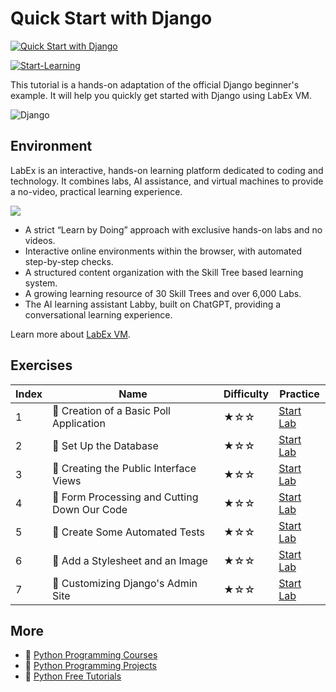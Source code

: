 # Quick Start with Django

[![Quick Start with Django](https://cover-creator.appbot.io/quick-start-with-django.png)](https://labex.io/courses/basic-django)

[![Start-Learning](https://img.shields.io/badge/Start-Learning-whitesmoke?style=for-the-badge)](https://labex.io/courses/basic-django)

This tutorial is a hands-on adaptation of the official Django beginner's example. It will help you quickly get started with Django using LabEx VM.

![Django](https://img.shields.io/badge/Django-whitesmoke?style=for-the-badge&logo=django)


## Environment

LabEx is an interactive, hands-on learning platform dedicated to coding and technology. It combines labs, AI assistance, and virtual machines to provide a no-video, practical learning experience.

![](https://tutorial-screenshot.getvm.io/images/vm-1725247253.png)

- A strict “Learn by Doing” approach with exclusive hands-on labs and no videos.
- Interactive online environments within the browser, with automated step-by-step checks.
- A structured content organization with the Skill Tree based learning system.
- A growing learning resource of 30 Skill Trees and over 6,000 Labs.
- The AI learning assistant Labby, built on ChatGPT, providing a conversational learning experience.

Learn more about [LabEx VM](https://support.labex.io/using-labex/virtual-machine).

## Exercises

|   Index | Name                                        | Difficulty   | Practice                                                                                                                   |
|---------|---------------------------------------------|--------------|----------------------------------------------------------------------------------------------------------------------------|
|       1 | 📖 Creation of a Basic Poll Application      | ★☆☆          | <a target='_blank' href='https://labex.io/tutorials/django-creation-of-a-basic-poll-application-153741'>Start Lab</a>      |
|       2 | 📖 Set Up the Database                       | ★☆☆          | <a target='_blank' href='https://labex.io/tutorials/django-set-up-the-database-153742'>Start Lab</a>                       |
|       3 | 📖 Creating the Public Interface Views       | ★☆☆          | <a target='_blank' href='https://labex.io/tutorials/django-creating-the-public-interface-views-153743'>Start Lab</a>       |
|       4 | 📖 Form Processing and Cutting Down Our Code | ★☆☆          | <a target='_blank' href='https://labex.io/tutorials/django-form-processing-and-cutting-down-our-code-153744'>Start Lab</a> |
|       5 | 📖 Create Some Automated Tests               | ★☆☆          | <a target='_blank' href='https://labex.io/tutorials/django-create-some-automated-tests-153745'>Start Lab</a>               |
|       6 | 📖 Add a Stylesheet and an Image             | ★☆☆          | <a target='_blank' href='https://labex.io/tutorials/django-add-a-stylesheet-and-an-image-153746'>Start Lab</a>             |
|       7 | 📖 Customizing Django's Admin Site           | ★☆☆          | <a target='_blank' href='https://labex.io/tutorials/django-customizing-django-s-admin-site-153747'>Start Lab</a>           |

## More

- 🔗 [Python Programming Courses](https://github.com/labex-labs/awesome-programming-courses)
- 🔗 [Python Programming Projects](https://github.com/labex-labs/awesome-programming-projects)
- 🔗 [Python Free Tutorials](https://github.com/labex-labs/python-free-tutorials)

